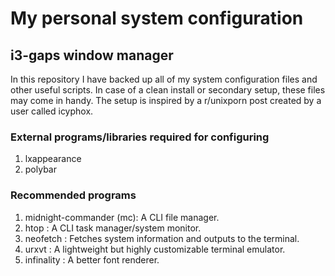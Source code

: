 # My personal system configuration
## i3-gaps window manager
In this repository I have backed up all of my system configuration files and other useful scripts. In case of a clean install or secondary setup, these files may come in handy. The setup is inspired by a r/unixporn post created by a user called icyphox.

### External programs/libraries required for configuring
1. lxappearance
2. polybar

### Recommended programs
1. midnight-commander (mc): A CLI file manager.
2. htop : A CLI task manager/system monitor.
3. neofetch : Fetches system information and outputs to the terminal.
4. urxvt : A lightweight but highly customizable terminal emulator.
5. infinality : A better font renderer.

